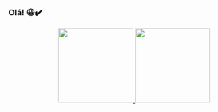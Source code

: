 ### Olá! 😀✔️

<div align="center">
  <a href="https://github.com/fernandaAMacieira">
  <img height="150em" src="https://github-readme-stats.vercel.app/api?username=FernandaAMacieira&show_icons=true&theme=dark&include_all_commits=true&count_private=true"/>
  <img height="150em" src="https://github-readme-stats.vercel.app/api/top-langs/?username=FernandaAMacieira&layout=compact&langs_count=7&theme=dark"/>
</div>
 
 ###

  
